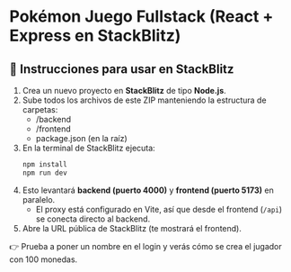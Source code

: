 # Pokémon Juego Fullstack (React + Express en StackBlitz)

## 🚀 Instrucciones para usar en StackBlitz

1. Crea un nuevo proyecto en **StackBlitz** de tipo **Node.js**.
2. Sube todos los archivos de este ZIP manteniendo la estructura de carpetas:
   - /backend
   - /frontend
   - package.json (en la raíz)
3. En la terminal de StackBlitz ejecuta:
   ```bash
   npm install
   npm run dev
   ```
4. Esto levantará **backend (puerto 4000)** y **frontend (puerto 5173)** en paralelo.
   - El proxy está configurado en Vite, así que desde el frontend (`/api`) se conecta directo al backend.
5. Abre la URL pública de StackBlitz (te mostrará el frontend).

👉 Prueba a poner un nombre en el login y verás cómo se crea el jugador con 100 monedas.
